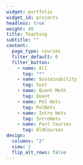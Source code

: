 ```yaml
---
widget: portfolio
widget_id: projects
headless: true
weight: 40
title: Teaching
subtitle: ""
content:
  page_type: courses
  filter_default: 0
  filter_button:
    - name: All
      tag: "*"
    - name: Sustainability
      tag: Sust
    - name: Quant Meth
      tag: Quant
    - name: Pol Nets 
      tag: PolNets
    - name: Intro Nets
      tag: IntroNets
    - name: Past Courses
      tag: OldCourses   
design:
  columns: "2"
  view: 2
  flip_alt_rows: false
---
```

